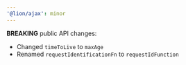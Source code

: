 ```yaml
---
'@lion/ajax': minor
---
```


**BREAKING** public API changes:

  - Changed `timeToLive` to `maxAge`
  - Renamed `requestIdentificationFn` to `requestIdFunction`
